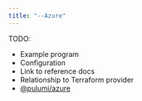 ```yaml
---
title: "--Azure"
---
```


TODO: 
* Example program
* Configuration
* Link to reference docs
* Relationship to Terraform provider
* [@pulumi/azure](../packages/pulumi-azure)